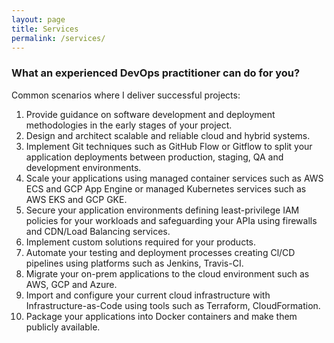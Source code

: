 ```yaml
---
layout: page
title: Services
permalink: /services/
---
```


### What an experienced DevOps practitioner can do for you?
Common scenarios where I deliver successful projects:
1.  Provide guidance on software development and deployment methodologies in the early stages of your project.
1.  Design and architect scalable and reliable cloud and hybrid systems.
1.  Implement Git techniques such as GitHub Flow or Gitflow to split your application deployments between production, staging, QA and development environments.
1.  Scale your applications using managed container services such as AWS ECS and GCP App Engine or managed Kubernetes services such as AWS EKS and GCP GKE.
1.  Secure your application environments defining least-privilege IAM policies for your workloads and safeguarding your APIa using firewalls and CDN/Load Balancing services.
1.  Implement custom solutions required for your products.
1.  Automate your testing and deployment processes creating Cl/CD pipelines using platforms such as Jenkins, Travis-CI.
1.  Migrate your on-prem applications to the cloud environment such as AWS, GCP and Azure.
1.  Import and configure your current cloud infrastructure with Infrastructure-as-Code using tools such as Terraform, CloudFormation.
1.  Package your applications into Docker containers and make them publicly available.
